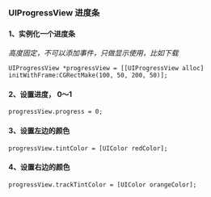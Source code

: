 ### UIProgressView 进度条

#### 1、实例化一个进度条

*高度固定，不可以添加事件，只做显示使用，比如下载*

```objc
UIProgressView *progressView = [[UIProgressView alloc] initWithFrame:CGRectMake(100, 50, 200, 50)];
```	

#### 2、设置进度， 0～1

```objc
progressView.progress = 0;
```
    
#### 3、设置左边的颜色

```objc
progressView.tintColor = [UIColor redColor];
```
    
#### 4、设置右边的颜色

```objc
progressView.trackTintColor = [UIColor orangeColor];
```
    
